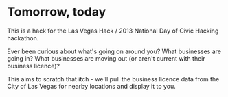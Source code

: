 Tomorrow, today
===
This is a hack for the Las Vegas Hack / 2013 National Day of Civic Hacking hackathon.

Ever been curious about what's going on around you?  What businesses are going in?  What businesses are moving out (or aren't current with their business licence)?

This aims to scratch that itch - we'll pull the business licence data from the City of Las Vegas for nearby locations and display it to you.
